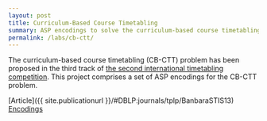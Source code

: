 ```yaml
---
layout: post
title: Curriculum-Based Course Timetabling
summary: ASP encodings to solve the curriculum-based course timetabling problem.
permalink: /labs/cb-ctt/
---
```

The curriculum-based course timetabling (CB-CTT) problem has been
proposed in the third track of 
[the second international timetabling competition](http://www.cs.qub.ac.uk/itc2007/).
This project comprises a set of ASP encodings for the CB-CTT problem.

[Article]({{ site.publicationurl }}/#DBLP:journals/tplp/BanbaraSTIS13)
[Encodings](http://kaminari.istc.kobe-u.ac.jp/resource/ctt/teaspoon-1.0.tgz)
